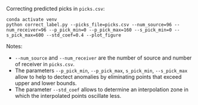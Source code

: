 Correcting predicted picks in `picks.csv`:
```
conda activate venv
python correct_label.py --picks_file=picks.csv --num_source=96 --num_receiver=96 --p_pick_min=0 --p_pick_max=160 --s_pick_min=0 --s_pick_max=600 --std_coef=0.4 --plot_figure
```
Notes:
- `--num_source` and `--num_receiver` are the number of source and number of receiver in `picks.csv`. 
- The parameters `--p_pick_min`, `--p_pick_max`, `s_pick_min`, `--s_pick_max` allow to help to dectect anomalies by eliminating points that exceed upper and lower bounds.
- The parameter `--std_coef` allows to determine an interpolation zone in which the interpolated points oscillate less.
